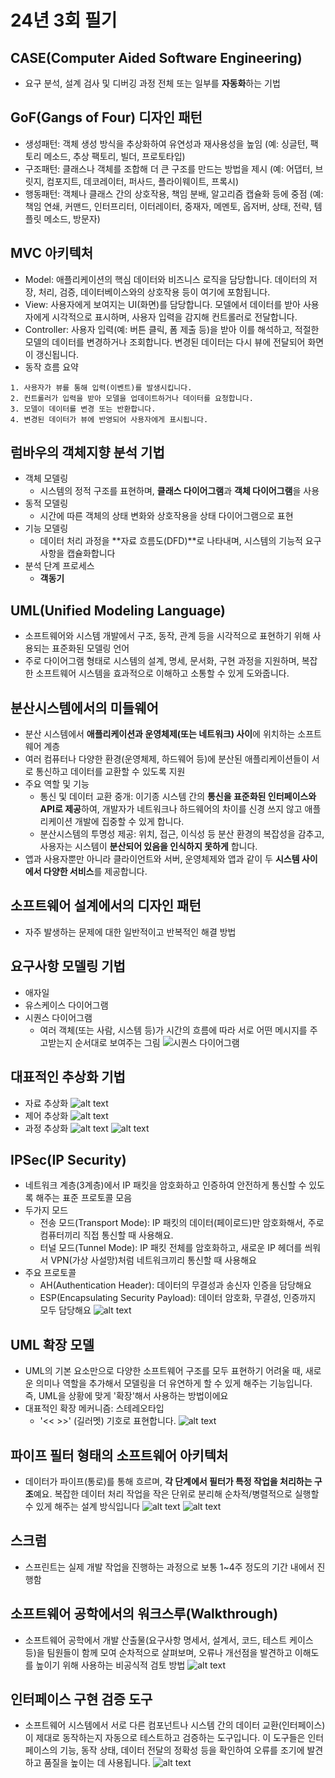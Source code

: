 # 24년 3회 필기

## CASE(Computer Aided Software Engineering)

- 요구 분석, 설계 검사 및 디버깅 과정 전체 또는 일부를 **자동화**하는 기법

## GoF(Gangs of Four) 디자인 패턴

- 생성패턴: 객체 생성 방식을 추상화하여 유연성과 재사용성을 높임 (예: 싱글턴, 팩토리 메소드, 추상 팩토리, 빌더, 프로토타입)
- 구조패턴: 클래스나 객체를 조합해 더 큰 구조를 만드는 방법을 제시 (예: 어댑터, 브릿지, 컴포지트, 데코레이터, 퍼사드, 플라이웨이트, 프록시)
- 행동패턴: 객체나 클래스 간의 상호작용, 책임 분배, 알고리즘 캡슐화 등에 중점 (예: 책임 연쇄, 커맨드, 인터프리터, 이터레이터, 중재자, 메멘토, 옵저버, 상태, 전략, 템플릿 메소드, 방문자)

## MVC 아키텍처

- Model: 애플리케이션의 핵심 데이터와 비즈니스 로직을 담당합니다. 데이터의 저장, 처리, 검증, 데이터베이스와의 상호작용 등이 여기에 포함됩니다.
- View: 사용자에게 보여지는 UI(화면)를 담당합니다. 모델에서 데이터를 받아 사용자에게 시각적으로 표시하며, 사용자 입력을 감지해 컨트롤러로 전달합니다.
- Controller: 사용자 입력(예: 버튼 클릭, 폼 제출 등)을 받아 이를 해석하고, 적절한 모델의 데이터를 변경하거나 조회합니다. 변경된 데이터는 다시 뷰에 전달되어 화면이 갱신됩니다.
- 동작 흐름 요약

```
1. 사용자가 뷰를 통해 입력(이벤트)를 발생시킵니다.
2. 컨트롤러가 입력을 받아 모델을 업데이트하거나 데이터를 요청합니다.
3. 모델이 데이터를 변경 또는 반환합니다.
4. 변경된 데이터가 뷰에 반영되어 사용자에게 표시됩니다.
```

## 럼바우의 객체지향 분석 기법

- 객체 모델링
  - 시스템의 정적 구조를 표현하며, **클래스 다이어그램**과 **객체 다이어그램**을 사용
- 동적 모델링
  - 시간에 따른 객체의 상태 변화와 상호작용을 상태 다이어그램으로 표현
- 기능 모델링
  - 데이터 처리 과정을 **자료 흐름도(DFD)**로 나타내며, 시스템의 기능적 요구사항을 캡슐화합니다
- 분석 단계 프로세스
  - **객동기**

## UML(Unified Modeling Language)

- 소프트웨어와 시스템 개발에서 구조, 동작, 관계 등을 시각적으로 표현하기 위해 사용되는 표준화된 모델링 언어
- 주로 다이어그램 형태로 시스템의 설계, 명세, 문서화, 구현 과정을 지원하며, 복잡한 소프트웨어 시스템을 효과적으로 이해하고 소통할 수 있게 도와줍니다.

## 분산시스템에서의 미들웨어

- 분산 시스템에서 **애플리케이션과 운영체제(또는 네트워크) 사이**에 위치하는 소프트웨어 계층
- 여러 컴퓨터나 다양한 환경(운영체제, 하드웨어 등)에 분산된 애플리케이션들이 서로 통신하고 데이터를 교환할 수 있도록 지원
- 주요 역할 및 기능
  - 통신 및 데이터 교환 중개: 이기종 시스템 간의 **통신을 표준화된 인터페이스와 API로 제공**하여, 개발자가 네트워크나 하드웨어의 차이를 신경 쓰지 않고 애플리케이션 개발에 집중할 수 있게 합니다.
  - 분산시스템의 투명성 제공: 위치, 접근, 이식성 등 분산 환경의 복잡성을 감추고, 사용자는 시스템이 **분산되어 있음을 인식하지 못하게** 합니다.
- 앱과 사용자뿐만 아니라 클라이언트와 서버, 운영체제와 앱과 같이 두 **시스템 사이에서 다양한 서비스**를 제공합니다.

## 소프트웨어 설계에서의 디자인 패턴

- 자주 발생하는 문제에 대한 일반적이고 반복적인 해결 방법

## 요구사항 모델링 기법

- 애자일
- 유스케이스 다이어그램
- 시퀀스 다이어그램
  - 여러 객체(또는 사람, 시스템 등)가 시간의 흐름에 따라 서로 어떤 메시지를 주고받는지 순서대로 보여주는 그림
    ![시퀀스 다이어그램](image.png)

## 대표적인 추상화 기법

- 자료 추상화
  ![alt text](image-1.png)
- 제어 추상화
  ![alt text](image-2.png)
- 과정 추상화
  ![alt text](image-3.png)
  ![alt text](image-4.png)

## IPSec(IP Security)

- 네트워크 계층(3계층)에서 IP 패킷을 암호화하고 인증하여 안전하게 통신할 수 있도록 해주는 표준 프로토콜 모음
- 두가지 모드
  - 전송 모드(Transport Mode): IP 패킷의 데이터(페이로드)만 암호화해서, 주로 컴퓨터끼리 직접 통신할 때 사용해요.
  - 터널 모드(Tunnel Mode): IP 패킷 전체를 암호화하고, 새로운 IP 헤더를 씌워서 VPN(가상 사설망)처럼 네트워크끼리 통신할 때 사용해요
- 주요 프로토콜
  - AH(Authentication Header): 데이터의 무결성과 송신자 인증을 담당해요
  - ESP(Encapsulating Security Payload): 데이터 암호화, 무결성, 인증까지 모두 담당해요
    ![alt text](image-5.png)

## UML 확장 모델

- UML의 기본 요소만으로 다양한 소프트웨어 구조를 모두 표현하기 어려울 때, 새로운 의미나 역할을 추가해서 모델링을 더 유연하게 할 수 있게 해주는 기능입니다. 즉, UML을 상황에 맞게 '확장'해서 사용하는 방법이에요
- 대표적인 확장 메커니즘: 스테레오타입
  - '<< >>' (길러멧) 기호로 표현합니다.
    ![alt text](image-6.png)

## 파이프 필터 형태의 소프트웨어 아키텍처

- 데이터가 파이프(통로)를 통해 흐르며, **각 단계에서 필터가 특정 작업을 처리하는 구조**예요. 복잡한 데이터 처리 작업을 작은 단위로 분리해 순차적/병렬적으로 실행할 수 있게 해주는 설계 방식입니다
  ![alt text](image-7.png)
  ![alt text](image-8.png)

## 스크럼

- 스프린트는 실제 개발 작업을 진행하는 과정으로 보통 1~4주 정도의 기간 내에서 진행함

## 소프트웨어 공학에서의 워크스루(Walkthrough)

- 소프트웨어 공학에서 개발 산출물(요구사항 명세서, 설계서, 코드, 테스트 케이스 등)을 팀원들이 함께 모여 순차적으로 살펴보며, 오류나 개선점을 발견하고 이해도를 높이기 위해 사용하는 비공식적 검토 방법
  ![alt text](image-9.png)

## 인터페이스 구현 검증 도구

- 소프트웨어 시스템에서 서로 다른 컴포넌트나 시스템 간의 데이터 교환(인터페이스)이 제대로 동작하는지 자동으로 테스트하고 검증하는 도구입니다. 이 도구들은 인터페이스의 기능, 동작 상태, 데이터 전달의 정확성 등을 확인하여 오류를 조기에 발견하고 품질을 높이는 데 사용됩니다.
  ![alt text](image-10.png)

##
